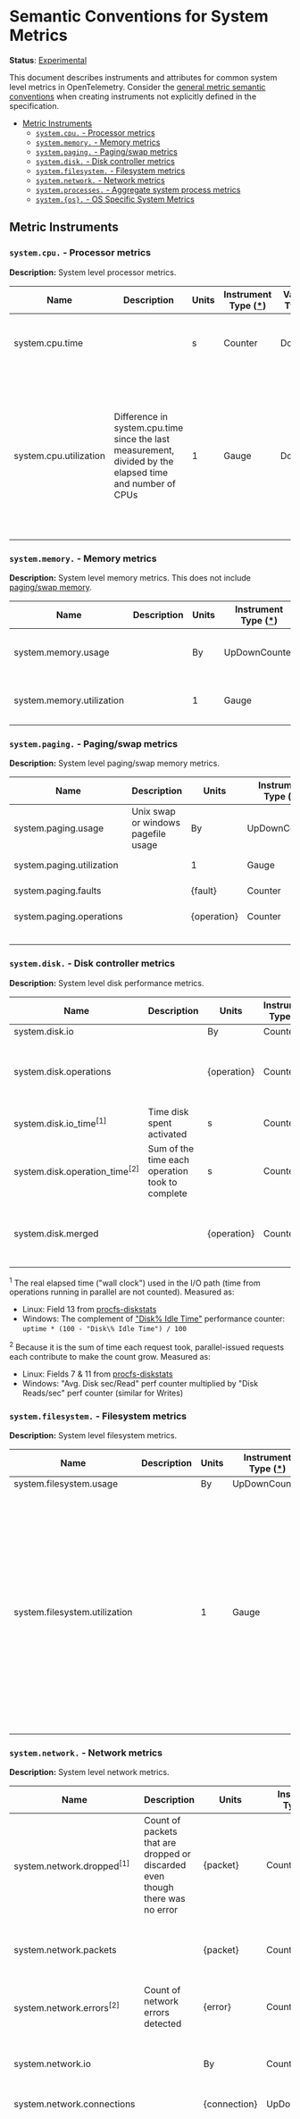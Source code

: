 <!--- Hugo front matter used to generate the website version of this page:
linkTitle: System
--->

# Semantic Conventions for System Metrics

**Status**: [Experimental][DocumentStatus]

This document describes instruments and attributes for common system level
metrics in OpenTelemetry. Consider the [general metric semantic
conventions](/docs/general/metrics.md#general-metric-semantic-conventions) when creating
instruments not explicitly defined in the specification.

<!-- Re-generate TOC with `markdown-toc --no-first-h1 -i` -->

<!-- toc -->

- [Metric Instruments](#metric-instruments)
  * [`system.cpu.` - Processor metrics](#systemcpu---processor-metrics)
  * [`system.memory.` - Memory metrics](#systemmemory---memory-metrics)
  * [`system.paging.` - Paging/swap metrics](#systempaging---pagingswap-metrics)
  * [`system.disk.` - Disk controller metrics](#systemdisk---disk-controller-metrics)
  * [`system.filesystem.` - Filesystem metrics](#systemfilesystem---filesystem-metrics)
  * [`system.network.` - Network metrics](#systemnetwork---network-metrics)
  * [`system.processes.` - Aggregate system process metrics](#systemprocesses---aggregate-system-process-metrics)
  * [`system.{os}.` - OS Specific System Metrics](#systemos---os-specific-system-metrics)

<!-- tocstop -->

## Metric Instruments

### `system.cpu.` - Processor metrics

**Description:** System level processor metrics.

| Name                   | Description                                                                                              | Units | Instrument Type ([*](/docs/general/metrics.md#instrument-types)) | Value Type | Attribute Key(s) | Attribute Values                    |
| ---------------------- | -------------------------------------------------------------------------------------------------------- | ----- | ------------------------------------------------- | ---------- | ---------------- | ----------------------------------- |
| system.cpu.time        |                                                                                                          | s     | Counter                                           | Double     | state            | idle, user, system, interrupt, etc. |
|                        |                                                                                                          |       |                                                   |            | cpu              | CPU number [0..n-1]                 |
| system.cpu.utilization | Difference in system.cpu.time since the last measurement, divided by the elapsed time and number of CPUs | 1     | Gauge                                             | Double     | state            | idle, user, system, interrupt, etc. |
|                        |                                                                                                          |       |                                                   |            | cpu              | CPU number (0..n)                   |

### `system.memory.` - Memory metrics

**Description:** System level memory metrics. This does not include [paging/swap
memory](#systempaging---pagingswap-metrics).

| Name                      | Description | Units | Instrument Type ([*](/docs/general/metrics.md#instrument-types)) | Value Type | Attribute Key | Attribute Values         |
| ------------------------- | ----------- | ----- | ------------------------------------------------- | ---------- | ------------- | ------------------------ |
| system.memory.usage       |             | By    | UpDownCounter                                     | Int64      | state         | used, free, cached, etc. |
| system.memory.utilization |             | 1     | Gauge                                             | Double     | state         | used, free, cached, etc. |

### `system.paging.` - Paging/swap metrics

**Description:** System level paging/swap memory metrics.

| Name                      | Description                         | Units        | Instrument Type ([*](/docs/general/metrics.md#instrument-types)) | Value Type | Attribute Key | Attribute Values |
|---------------------------|-------------------------------------|--------------|---------------------------------------------------|------------|---------------|------------------|
| system.paging.usage       | Unix swap or windows pagefile usage | By           | UpDownCounter                                     | Int64      | state         | used, free       |
| system.paging.utilization |                                     | 1            | Gauge                                             | Double     | state         | used, free       |
| system.paging.faults      |                                     | {fault}     | Counter                                           | Int64      | type          | major, minor     |
| system.paging.operations  |                                     | {operation} | Counter                                           | Int64      | type          | major, minor     |
|                           |                                     |              |                                                   |            | direction     | in, out          |

### `system.disk.` - Disk controller metrics

**Description:** System level disk performance metrics.

| Name                                       | Description                                     | Units        | Instrument Type ([*](/docs/general/metrics.md#instrument-types)) | Value Type | Attribute Key | Attribute Values |
|--------------------------------------------|-------------------------------------------------|--------------|---------------------------------------------------|------------|---------------|------------------|
| system.disk.io<!--notlink-->               |                                                 | By           | Counter                                           | Int64      | device        | (identifier)     |
|                                            |                                                 |              |                                                   |            | direction     | read, write      |
| system.disk.operations                     |                                                 | {operation} | Counter                                           | Int64      | device        | (identifier)     |
|                                            |                                                 |              |                                                   |            | direction     | read, write      |
| system.disk.io_time<sup>\[1\]</sup>        | Time disk spent activated                       | s            | Counter                                           | Double     | device        | (identifier)     |
| system.disk.operation_time<sup>\[2\]</sup> | Sum of the time each operation took to complete | s            | Counter                                           | Double     | device        | (identifier)     |
|                                            |                                                 |              |                                                   |            | direction     | read, write      |
| system.disk.merged                         |                                                 | {operation} | Counter                                           | Int64      | device        | (identifier)     |
|                                            |                                                 |              |                                                   |            | direction     | read, write      |

<sup>1</sup> The real elapsed time ("wall clock")
used in the I/O path (time from operations running in parallel are not
counted). Measured as:

- Linux: Field 13 from
[procfs-diskstats](https://www.kernel.org/doc/Documentation/ABI/testing/procfs-diskstats)
- Windows: The complement of ["Disk\% Idle
Time"](https://docs.microsoft.com/en-us/archive/blogs/askcore/windows-performance-monitor-disk-counters-explained#windows-performance-monitor-disk-counters-explained:~:text=%25%20Idle%20Time,Idle\)%20to%200%20(meaning%20always%20busy).)
performance counter: `uptime * (100 - "Disk\% Idle Time") / 100`

<sup>2</sup> Because it is the sum of time each
request took, parallel-issued requests each contribute to make the count
grow. Measured as:

- Linux: Fields 7 & 11 from
[procfs-diskstats](https://www.kernel.org/doc/Documentation/ABI/testing/procfs-diskstats)
- Windows: "Avg. Disk sec/Read" perf counter multiplied by "Disk Reads/sec"
perf counter (similar for Writes)

### `system.filesystem.` - Filesystem metrics

**Description:** System level filesystem metrics.

| Name                          | Description | Units | Instrument Type ([*](/docs/general/metrics.md#instrument-types)) | Value Type | Attribute Key | Attribute Values     |
| ----------------------------- | ----------- | ----- | ------------------------------------------------- | ---------- | ------------- | -------------------- |
| system.filesystem.usage       |             | By    | UpDownCounter                                     | Int64      | device        | (identifier)         |
|                               |             |       |                                                   |            | state         | used, free, reserved |
|                               |             |       |                                                   |            | type          | ext4, tmpfs, etc.    |
|                               |             |       |                                                   |            | mode          | rw, ro, etc.         |
|                               |             |       |                                                   |            | mountpoint    | (path)               |
| system.filesystem.utilization |             | 1     | Gauge                                             | Double     | device        | (identifier)         |
|                               |             |       |                                                   |            | state         | used, free, reserved |
|                               |             |       |                                                   |            | type          | ext4, tmpfs, etc.    |
|                               |             |       |                                                   |            | mode          | rw, ro, etc.         |
|                               |             |       |                                                   |            | mountpoint    | (path)               |

### `system.network.` - Network metrics

**Description:** System level network metrics.

| Name                                   | Description                                                                   | Units         | Instrument Type ([*](/docs/general/metrics.md#instrument-types)) | Value Type | Attribute Key | Attribute Values                                                                                                                                                                                            |
|----------------------------------------|-------------------------------------------------------------------------------|---------------|---------------------------------------------------|------------|---------------|-------------------------------------------------------------------------------------------------------------------------------------------------------------------------------------------------------------|
| system.network.dropped<sup>\[1\]</sup> | Count of packets that are dropped or discarded even though there was no error | {packet}     | Counter                                           | Int64      | device        | (identifier)                                                                                                                                                                                                |
|                                        |                                                                               |               |                                                   |            | direction     | transmit, receive                                                                                                                                                                                           |
| system.network.packets                 |                                                                               | {packet}     | Counter                                           | Int64      | device        | (identifier)                                                                                                                                                                                                |
|                                        |                                                                               |               |                                                   |            | direction     | transmit, receive                                                                                                                                                                                           |
| system.network.errors<sup>\[2\]</sup>  | Count of network errors detected                                              | {error}      | Counter                                           | Int64      | device        | (identifier)                                                                                                                                                                                                |
|                                        |                                                                               |               |                                                   |            | direction     | transmit, receive                                                                                                                                                                                           |
| system<!--notlink-->.network.io        |                                                                               | By            | Counter                                           | Int64      | device        | (identifier)                                                                                                                                                                                                |
|                                        |                                                                               |               |                                                   |            | direction     | transmit, receive                                                                                                                                                                                           |
| system.network.connections             |                                                                               | {connection} | UpDownCounter                                     | Int64      | device        | (identifier)                                                                                                                                                                                                |
|                                        |                                                                               |               |                                                   |            | protocol      | tcp, udp, [etc.](https://en.wikipedia.org/wiki/Transport_layer#Protocols)                                                                                                                                   |
|                                        |                                                                               |               |                                                   |            | state         | If specified, SHOULD be one of: close, close_wait, closing, delete, established, fin_wait_1, fin_wait_2, last_ack, listen, syn_recv, syn_sent, time_wait. A stateless protocol MUST NOT set this attribute. |

<sup>1</sup> Measured as:

- Linux: the `drop` column in `/proc/dev/net`
([source](https://web.archive.org/web/20180321091318/http://www.onlamp.com/pub/a/linux/2000/11/16/LinuxAdmin.html)).
- Windows:
[`InDiscards`/`OutDiscards`](https://docs.microsoft.com/en-us/windows/win32/api/netioapi/ns-netioapi-mib_if_row2)
from
[`GetIfEntry2`](https://docs.microsoft.com/en-us/windows/win32/api/netioapi/nf-netioapi-getifentry2).

<sup>2</sup> Measured as:

- Linux: the `errs` column in `/proc/dev/net`
([source](https://web.archive.org/web/20180321091318/http://www.onlamp.com/pub/a/linux/2000/11/16/LinuxAdmin.html)).
- Windows:
[`InErrors`/`OutErrors`](https://docs.microsoft.com/en-us/windows/win32/api/netioapi/ns-netioapi-mib_if_row2)
from
[`GetIfEntry2`](https://docs.microsoft.com/en-us/windows/win32/api/netioapi/nf-netioapi-getifentry2).

### `system.processes.` - Aggregate system process metrics

**Description:** System level aggregate process metrics. For metrics at the
individual process level, see [process metrics](process-metrics.md).

| Name                     | Description                                               | Units       | Instrument Type ([*](/docs/general/metrics.md#instrument-types)) | Value Type | Attribute Key | Attribute Values                                                                               |
| ------------------------ | --------------------------------------------------------- | ----------- | ------------------------------------------------- | ---------- | ------------- | ---------------------------------------------------------------------------------------------- |
| system.processes.count   | Total number of processes in each state                   | {process} | UpDownCounter                                     | Int64      | status        | running, sleeping, [etc.](https://man7.org/linux/man-pages/man1/ps.1.html#PROCESS_STATE_CODES) |
| system.processes.created | Total number of processes created over uptime of the host | {process} | Counter                                           | Int64      | -             | -                                                                                              |

### `system.{os}.` - OS Specific System Metrics

Instrument names for system level metrics that have different and conflicting
meaning across multiple OSes should be prefixed with `system.{os}.` and
follow the hierarchies listed above for different entities like CPU, memory,
and network.

For example, [UNIX load
average](https://en.wikipedia.org/wiki/Load_(computing)) over a given
interval is not well standardized and its value across different UNIX like
OSes may vary despite being under similar load:

> Without getting into the vagaries of every Unix-like operating system in
existence, the load average more or less represents the average number of
processes that are in the running (using the CPU) or runnable (waiting for
the CPU) states. One notable exception exists: Linux includes processes in
uninterruptible sleep states, typically waiting for some I/O activity to
complete. This can markedly increase the load average on Linux systems.

([source of
quote](https://github.com/torvalds/linux/blob/e4cbce4d131753eca271d9d67f58c6377f27ad21/kernel/sched/loadavg.c#L11-L18),
[linux source
code](https://github.com/torvalds/linux/blob/e4cbce4d131753eca271d9d67f58c6377f27ad21/kernel/sched/loadavg.c#L11-L18))

An instrument for load average over 1 minute on Linux could be named
`system.linux.cpu.load_1m`, reusing the `cpu` name proposed above and having
an `{os}` prefix to split this metric across OSes.

[DocumentStatus]: https://github.com/open-telemetry/opentelemetry-specification/tree/v1.22.0/specification/document-status.md
